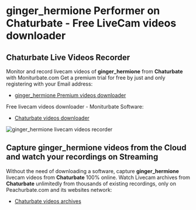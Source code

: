 # ginger_hermione Performer on Chaturbate - Free LiveCam videos downloader

## Chaturbate Live Videos Recorder

Monitor and record livecam videos of **ginger_hermione** from **Chaturbate** with Moniturbate.com
Get a premium trial for free by just and only registering with your Email address:
* [ginger_hermione Premium videos downloader](https://moniturbate.com/request-demo-licence-key.html)

Free livecam videos downloader - Moniturbate Software:
* [Chaturbate videos downloader](https://moniturbate.com/moniturbate-download-software.html)

![ginger_hermione livecam videos recorder](https://peachurnet.com/templates/moniturbate-software.png)


## Capture ginger_hermione videos from the Cloud and watch your recordings on Streaming

Without the need of downloading a software, capture **ginger_hermione** livecam videos from **Chaturbate** 100% online.
Watch Livecam archives from **Chaturbate** unlimitedly from thousands of existing recordings, only on Peachurbate.com and its websites network:
* [Chaturbate videos archives](https://peachurnet.com/)